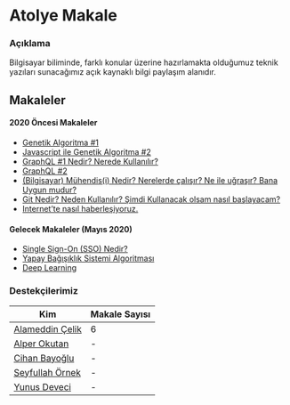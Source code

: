 # Atolye Makale
### Açıklama
Bilgisayar biliminde, farklı konular üzerine hazırlamakta olduğumuz teknik yazıları sunacağımız açık kaynaklı bilgi paylaşım alanıdır.


## Makaleler

#### 2020 Öncesi Makaleler
- [Genetik Algoritma #1](https://medium.com/@AlameddinC/genetik-algoritma-1-fbbc2c4d001d)
- [Javascript ile Genetik Algoritma #2](https://medium.com/@AlameddinC/javascript-ile-genetik-algoritma-2-5aa0d1ffaf31)
- [GraphQL #1 Nedir? Nerede Kullanılır?](https://medium.com/@AlameddinC/graphql-1-nedir-nerede-kullan%C4%B1l%C4%B1r-af781d617a00)
- [GraphQL #2](https://medium.com/@AlameddinC/graphql-2-56a06ecff6a0)
- [(Bilgisayar) Mühendis(i) Nedir? Nerelerde çalışır? Ne ile uğraşır? Bana Uygun mudur?](https://medium.com/@AlameddinC/bilgisayar-m%C3%BChendis-i-nedir-nerelerde-%C3%A7al%C4%B1%C5%9F%C4%B1r-ne-ile-u%C4%9Fra%C5%9F%C4%B1r-bana-uygun-mudur-c5dd2483f4a8)
- [Git Nedir? Neden Kullanılır? Şimdi Kullanacak olsam nasıl başlayacam?](https://medium.com/@AlameddinC/git-nedir-neden-kullan%C4%B1l%C4%B1r-%C5%9Fimdi-kullanacak-olsam-nas%C4%B1l-ba%C5%9Flayacam-9c104df858c3)
- [Internet’te nasıl haberleşiyoruz.](https://medium.com/@AlameddinC/internette-nas%C4%B1l-haberle%C5%9Fiyoruz-f8d63b20e9e1)

#### Gelecek Makaleler (Mayıs 2020)
- [Single Sign-On (SSO) Nedir?](-)
- [Yapay Bağışıklık Sistemi Algoritması](-)
- [Deep Learning](-)

### Destekçilerimiz
|Kim| Makale Sayısı |
|--|--|
|[Alameddin Çelik](-)|6|
|[Alper Okutan](-) | - |
|[Cihan Bayoğlu](-)| - |
|[Seyfullah Örnek](-)| - |
|[Yunus Deveci](-)| - |
